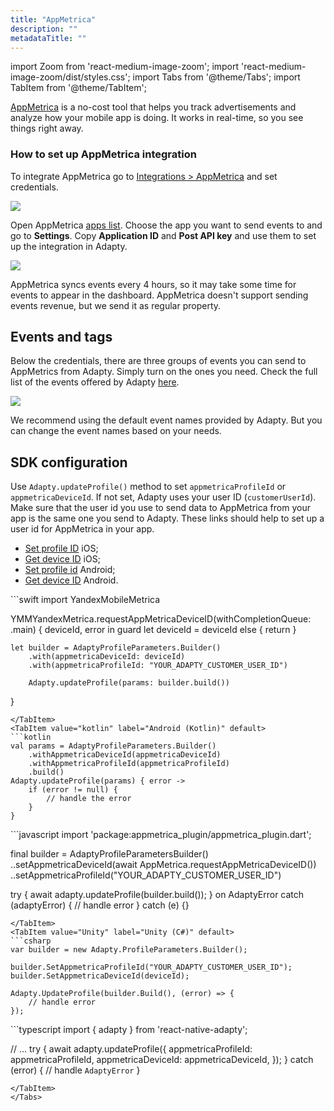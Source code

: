 ```yaml
---
title: "AppMetrica"
description: ""
metadataTitle: ""
---
```


import Zoom from 'react-medium-image-zoom';
import 'react-medium-image-zoom/dist/styles.css';
import Tabs from '@theme/Tabs';
import TabItem from '@theme/TabItem'; 

[AppMetrica](https://appmetrica.yandex.ru/en/about) is a no-cost tool that helps you track advertisements and analyze how your mobile app is doing. It works in real-time, so you see things right away.

### How to set up AppMetrica integration

To integrate AppMetrica go to [Integrations > AppMetrica](https://app.adapty.io/integrations/appmetrica) and set credentials.

<Zoom>
  <img src={require('./img/2500769-CleanShot_2023-08-18_at_14.57.352x.webp').default}
  style={{
    border: '1px solid #727272', /* border width and color */
    width: '700px', /* image width */
    display: 'block', /* for alignment */
    margin: '0 auto' /* center alignment */
  }}
/>
</Zoom>





Open AppMetrica [apps list](https://appmetrica.yandex.ru/application/list). Choose the app you want to send events to and go to **Settings**. Copy **Application ID** and **Post API key** and use them to set up the integration in Adapty.

<Zoom>
  <img src={require('./img/0f09ff5-CleanShot_2023-08-18_at_19.56.422x.webp').default}
  style={{
    border: '1px solid #727272', /* border width and color */
    width: '700px', /* image width */
    display: 'block', /* for alignment */
    margin: '0 auto' /* center alignment */
  }}
/>
</Zoom>





AppMetrica syncs events every 4 hours, so it may take some time for events to appear in the dashboard. AppMetrica doesn't support sending events revenue, but we send it as regular property.

## Events and tags

Below the credentials, there are three groups of events you can send to AppMetrics from Adapty. Simply turn on the ones you need. Check the full list of the events offered by Adapty [here](events).

<Zoom>
  <img src={require('./img/6ed2d88-CleanShot_2023-08-18_at_14.59.042x.webp').default}
  style={{
    border: '1px solid #727272', /* border width and color */
    width: '700px', /* image width */
    display: 'block', /* for alignment */
    margin: '0 auto' /* center alignment */
  }}
/>
</Zoom>





We recommend using the default event names provided by Adapty. But you can change the event names based on your needs.

## SDK configuration

Use `Adapty.updateProfile()` method to set `appmetricaProfileId` or `appmetricaDeviceId`.  If not set, Adapty uses your user ID (`customerUserId`). Make sure that the user id you use to send data to AppMetrica from your app is the same one you send to Adapty. These links should help to set up a user id for AppMetrica in your app.

- [Set profile ID](https://appmetrica.yandex.com/docs/mobile-sdk-dg/ios/objective-c/ref/YMMYandexMetrica.html#method_detail__method_setUserProfileID) iOS;
- [Get device ID](https://yandex.ru/dev/appmetrica/doc/mobile-sdk-dg/ios/swift/ref/YMMYandexMetrica-docpage/#method_detail__method_requestAppMetricaDeviceIDWithCompletionQueue) iOS;
- [Set profile id](https://appmetrica.yandex.ru/docs/mobile-sdk-dg/android/ref-gen/com/yandex/metrica/YandexMetrica.html#setUserProfileID-java.lang.String-) Android;
- [Get device ID](https://appmetrica.yandex.ru/docs/mobile-sdk-dg/android/ref-gen/com/yandex/metrica/YandexMetrica.html#requestAppMetricaDeviceID-com.yandex.metrica.AppMetricaDeviceIDListener-) Android.

<Tabs>
<TabItem value="Swift" label="iOS (Swift)" default>
```swift 
import YandexMobileMetrica

YMMYandexMetrica.requestAppMetricaDeviceID(withCompletionQueue: .main) { deviceId, error in
    guard let deviceId = deviceId else { return }
            
    let builder = AdaptyProfileParameters.Builder()
        .with(appmetricaDeviceId: deviceId)
        .with(appmetricaProfileId: "YOUR_ADAPTY_CUSTOMER_USER_ID")

        Adapty.updateProfile(params: builder.build())
}
```
</TabItem>
<TabItem value="kotlin" label="Android (Kotlin)" default>
```kotlin 
val params = AdaptyProfileParameters.Builder()
    .withAppmetricaDeviceId(appmetricaDeviceId)
    .withAppmetricaProfileId(appmetricaProfileId)
    .build()
Adapty.updateProfile(params) { error ->
    if (error != null) {
        // handle the error
    }
}
```
</TabItem>
<TabItem value="Flutter" label="Flutter (Dart)" default>
```javascript
import 'package:appmetrica_plugin/appmetrica_plugin.dart';

final builder = AdaptyProfileParametersBuilder()
    ..setAppmetricaDeviceId(await AppMetrica.requestAppMetricaDeviceID())
    ..setAppmetricaProfileId("YOUR_ADAPTY_CUSTOMER_USER_ID")

try {
    await adapty.updateProfile(builder.build());
} on AdaptyError catch (adaptyError) {
    // handle error
} catch (e) {}
```
</TabItem>
<TabItem value="Unity" label="Unity (C#)" default>
```csharp 
var builder = new Adapty.ProfileParameters.Builder();

builder.SetAppmetricaProfileId("YOUR_ADAPTY_CUSTOMER_USER_ID");
builder.SetAppmetricaDeviceId(deviceId);

Adapty.UpdateProfile(builder.Build(), (error) => {
    // handle error
});
```
</TabItem>
<TabItem value="RN" label="React Native (TS)" default>
```typescript 
import { adapty } from 'react-native-adapty';

// ...
try {
  await adapty.updateProfile({
    appmetricaProfileId: appmetricaProfileId,
    appmetricaDeviceId: appmetricaDeviceId,
  });
} catch (error) {
  // handle `AdaptyError`
}
```
</TabItem>
</Tabs>